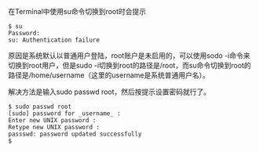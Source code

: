 在Terminal中使用su命令切换到root时会提示

```
$ su
Password:
su: Authentication failure
```

原因是系统默认以普通用户登陆，root账户是未启用的，可以使用sodo -i命令来切换到root用户，但是sudo -i切换到root的路径是/root，而su命令切换到root的路径是/home/username（这里的username是系统普通用户名）。

解决方法是输入sudo passwd root，然后按提示设置密码就行了。

  
```
$ sudo passwd root
[sudo] password for _username_ :
Enter new UNIX password :
Retype new UNIX password :
passswd: password updated successfully
$
```